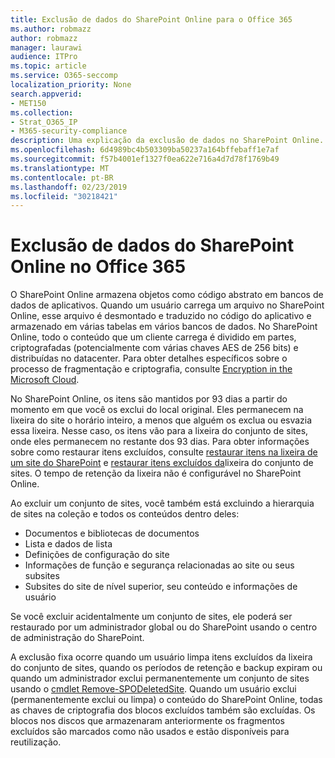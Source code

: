 ```yaml
---
title: Exclusão de dados do SharePoint Online para o Office 365
ms.author: robmazz
author: robmazz
manager: laurawi
audience: ITPro
ms.topic: article
ms.service: O365-seccomp
localization_priority: None
search.appverid:
- MET150
ms.collection:
- Strat_O365_IP
- M365-security-compliance
description: Uma explicação da exclusão de dados no SharePoint Online.
ms.openlocfilehash: 6d4989bc4b503309ba50237a164bffebaff1e7af
ms.sourcegitcommit: f57b4001ef1327f0ea622e716a4d7d78f1769b49
ms.translationtype: MT
ms.contentlocale: pt-BR
ms.lasthandoff: 02/23/2019
ms.locfileid: "30218421"
---
```

# <a name="sharepoint-online-data-deletion-in-office-365"></a>Exclusão de dados do SharePoint Online no Office 365

O SharePoint Online armazena objetos como código abstrato em bancos de dados de aplicativos. Quando um usuário carrega um arquivo no SharePoint Online, esse arquivo é desmontado e traduzido no código do aplicativo e armazenado em várias tabelas em vários bancos de dados. No SharePoint Online, todo o conteúdo que um cliente carrega é dividido em partes, criptografadas (potencialmente com várias chaves AES de 256 bits) e distribuídas no datacenter. Para obter detalhes específicos sobre o processo de fragmentação e criptografia, consulte [Encryption in the Microsoft Cloud](office-365-encryption-in-the-microsoft-cloud-overview.md). 

No SharePoint Online, os itens são mantidos por 93 dias a partir do momento em que você os exclui do local original. Eles permanecem na lixeira do site o horário inteiro, a menos que alguém os exclua ou esvazia essa lixeira. Nesse caso, os itens vão para a lixeira do conjunto de sites, onde eles permanecem no restante dos 93 dias. Para obter informações sobre como restaurar itens excluídos, consulte [restaurar itens na lixeira de um site do SharePoint](https://support.office.com/en-us/article/6df466b6-55f2-4898-8d6e-c0dff851a0be#ID0EAADAAA=Online
) e [restaurar itens excluídos da](https://support.office.com/article/5fa924ee-16d7-487b-9a0a-021b9062d14b)lixeira do conjunto de sites. O tempo de retenção da lixeira não é configurável no SharePoint Online.

Ao excluir um conjunto de sites, você também está excluindo a hierarquia de sites na coleção e todos os conteúdos dentro deles:
- Documentos e bibliotecas de documentos
- Lista e dados de lista
- Definições de configuração do site
- Informações de função e segurança relacionadas ao site ou seus subsites
- Subsites do site de nível superior, seu conteúdo e informações de usuário

Se você excluir acidentalmente um conjunto de sites, ele poderá ser restaurado por um administrador global ou do SharePoint usando o centro de administração do SharePoint. 

A exclusão fixa ocorre quando um usuário limpa itens excluídos da lixeira do conjunto de sites, quando os períodos de retenção e backup expiram ou quando um administrador exclui permanentemente um conjunto de sites usando o [cmdlet Remove-SPODeletedSite](/powershell/module/sharepoint-online/Remove-SPODeletedSite?view=sharepoint-ps). Quando um usuário exclui (permanentemente exclui ou limpa) o conteúdo do SharePoint Online, todas as chaves de criptografia dos blocos excluídos também são excluídas. Os blocos nos discos que armazenaram anteriormente os fragmentos excluídos são marcados como não usados e estão disponíveis para reutilização.
